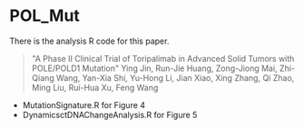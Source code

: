 # POL_Mut

There is the analysis R code for this paper. 
>"A Phase II Clinical Trial of Toripalimab in Advanced Solid Tumors with POLE/POLD1 Mutation" 
>Ying Jin, Run-Jie Huang, Zong-Jiong Mai, Zhi-Qiang Wang, Yan-Xia Shi, Yu-Hong Li, Jian Xiao, Xing Zhang, Qi Zhao, Ming Liu, Rui-Hua Xu, Feng Wang

* MutationSignature.R for Figure 4
* DynamicsctDNAChangeAnalysis.R for Figure 5
